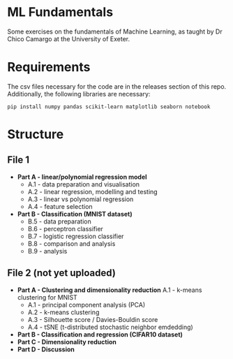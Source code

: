 # ML Fundamentals  
Some exercises on the fundamentals of Machine Learning, as taught by Dr Chico Camargo at the University of Exeter.  

# Requirements  
The csv files necessary for the code are in the releases section of this repo.  
Additionally, the following libraries are necessary:
```
pip install numpy pandas scikit-learn matplotlib seaborn notebook
```

# Structure
## File 1
- **Part A - linear/polynomial regression model**
  - A.1 - data preparation and visualisation
  - A.2 - linear regression, modelling and testing
  - A.3 - linear vs polynomial regression
  - A.4 - feature selection
- **Part B - Classification (MNIST dataset)**
  - B.5 - data preparation
  - B.6 - perceptron classifier
  - B.7 - logistic regression classifier
  - B.8 - comparison and analysis
  - B.9 - analysis
## File 2 (not yet uploaded)
- **Part A - Clustering and dimensionality reduction**
  A.1 - k-means clustering for MNIST
  - A.1 - principal component analysis (PCA)
  - A.2 - k-means clustering
  - A.3 - Silhouette score / Davies-Bouldin score
  - A.4 - tSNE (t-distributed stochastic neighbor emdedding)
- **Part B - Classification and regression (CIFAR10 dataset)**
- **Part C - Dimensionality reduction**
- **Part D - Discussion**
  

